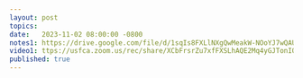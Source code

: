 ```yaml
---
layout: post
topics: 
date:   2023-11-02 08:00:00 -0800
notes1: https://drive.google.com/file/d/1sqIs8FXLlNXgQwMeakW-NOoYJ7wQAUpt/view?usp=share_link
video1: ttps://usfca.zoom.us/rec/share/XCbFrsrZu7xfFXSLhAQE2Mq4yGJTonIQwenl20JzB_ryXa2j09SatKli7zB-9OB5.l-S91ibU8tedN1O3
published: true
---
```

